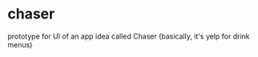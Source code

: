 chaser
======

prototype for UI of an app idea called Chaser (basically, it's yelp for drink menus)
